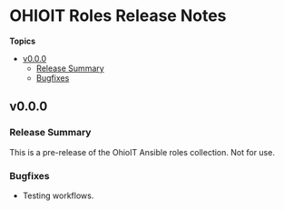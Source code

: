 # OHIOIT Roles Release Notes

**Topics**

- <a href="#v0-0-0">v0\.0\.0</a>
    - <a href="#release-summary">Release Summary</a>
    - <a href="#bugfixes">Bugfixes</a>

<a id="v0-0-0"></a>
## v0\.0\.0

<a id="release-summary"></a>
### Release Summary

This is a pre\-release of the OhioIT Ansible roles collection\. Not for use\.

<a id="bugfixes"></a>
### Bugfixes

* Testing workflows\.
